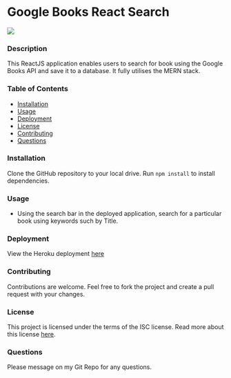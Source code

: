 # Google Books React Search

[![](https://img.shields.io/badge/License-ISC-green)](https://opensource.org/licenses/ISC)

### Description

This ReactJS application enables users to search for book using the Google Books API and save it to a database. It fully utilises the MERN stack.

### Table of Contents

* [Installation](#installation)
* [Usage](#usage)
* [Deployment](#deployment)
* [License](#license)
* [Contributing](#contributing)
* [Questions](#questions)

### Installation

Clone the GitHub repository to your local drive. Run `npm install` to install dependencies. 

### Usage

* Using the search bar in the deployed application, search for a particular book using keywords such by Title.

### Deployment

View the Heroku deployment [here](https://cryptic-headland-32892.herokuapp.com/)

### Contributing

Contributions are welcome. Feel free to fork the project and create a pull request with your changes.

### License

This project is licensed under the terms of the ISC license. Read more about this license [here](https://opensource.org/licenses/ISC).

### Questions

Please message on my Git Repo for any questions.
